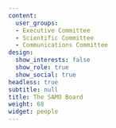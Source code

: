 ```yaml
---
content:
  user_groups:
  - Executive Committee
  - Scientific Committee
  - Communications Committee
design:
  show_interests: false
  show_role: true
  show_social: true
headless: true
subtitle: null
title: The SAMO Board
weight: 68
widget: people
---
```

